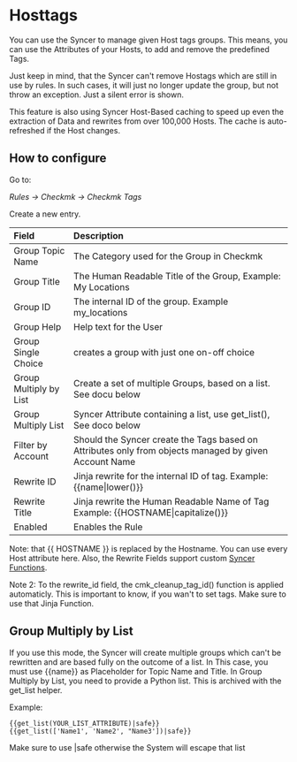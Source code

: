 # Hosttags

You can use the Syncer to manage given Host tags groups. 
This means, you can use the Attributes of your Hosts, to add and remove the predefined Tags.

Just keep in mind, that the Syncer can't remove Hostags which are still in use by rules.  In such cases, it will just no longer update the group, but not throw an exception. Just a silent error is shown.

This feature is also using Syncer Host-Based caching to speed up even the extraction of Data and rewrites from over 100,000 Hosts. The cache is auto-refreshed if the Host changes.

## How to configure
Go to:

_Rules → Checkmk → Checkmk Tags_

Create a new entry.

| Field | Description |
| :--------|:------------|
| Group Topic Name | The Category used for the Group in Checkmk |
| Group Title | The Human Readable Title of the Group, Example: My Locations|
| Group ID | The internal ID of the group. Example my_locations |
| Group Help | Help text for the User |
| Group Single Choice | creates a group with just one on-off choice |
| Group Multiply by List | Create a set of multiple Groups, based on a list. See docu below|
| Group Multiply List | Syncer Attribute containing a list, use get_list(), See doco below |
| Filter by Account | Should the Syncer create the Tags based on Attributes only from objects managed by given Account Name |
| Rewrite ID | Jinja rewrite for the internal ID of tag. Example: {{name\|lower()}} |
| Rewrite Title | Jinja rewrite the Human Readable Name of Tag Example: {{HOSTNAME\|capitalize()}}|
| Enabled | Enables the Rule |


Note: that {{ HOSTNAME }} is replaced by the Hostname. You can use every Host attribute here.
Also, the Rewrite Fields support custom [Syncer Functions](../advanced/jinja_functions.md).

Note 2: To the rewrite_id field, the cmk_cleanup_tag_id() function is applied automaticly. This is important to know, if you wan't to set tags. Make sure to use that Jinja Function.


## Group Multiply by List
If you use this mode, the Syncer will create multiple groups which can't be rewritten and are based fully on the outcome of a list.
In This case, you must use {{name}} as Placeholder for Topic Name and Title.
In Group Multiply by List, you need to provide a Python list. This is archived with the get_list helper.

Example:
```
{{get_list(YOUR_LIST_ATTRIBUTE)|safe}}
{{get_list(['Name1', 'Name2', "Name3'])|safe}}
```

Make sure to use |safe otherwise the System will escape that list

